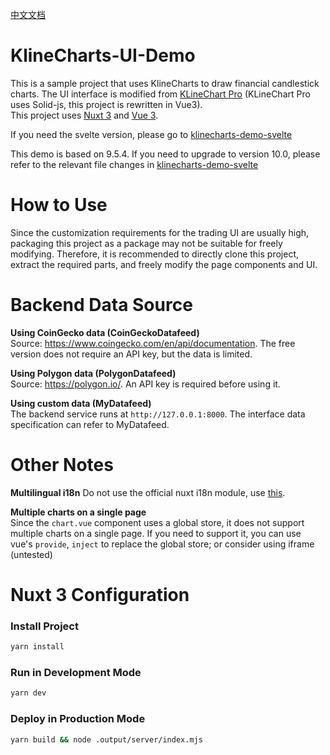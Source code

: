 [中文文档](./README.cn.md)

# KlineCharts-UI-Demo
This is a sample project that uses KlineCharts to draw financial candlestick charts. The UI interface is modified from [KLineChart Pro](https://pro.klinecharts.com/getting-started.html) (KLineChart Pro uses Solid-js, this project is rewritten in Vue3).  
This project uses [Nuxt 3](https://nuxt.com/docs/getting-started/introduction) and [Vue 3](https://vuejs.org/guide/introduction.html).

If you need the svelte version, please go to [klinecharts-demo-svelte](https://github.com/anyongjin/klinecharts-demo-svelte)

This demo is based on 9.5.4. If you need to upgrade to version 10.0, please refer to the relevant file changes in [klinecharts-demo-svelte](https://github.com/anyongjin/klinecharts-demo-svelte)


# How to Use
Since the customization requirements for the trading UI are usually high, packaging this project as a package may not be suitable for freely modifying. Therefore, it is recommended to directly clone this project, extract the required parts, and freely modify the page components and UI.

# Backend Data Source
**Using CoinGecko data (CoinGeckoDatafeed)**  
Source: https://www.coingecko.com/en/api/documentation. The free version does not require an API key, but the data is limited.

**Using Polygon data (PolygonDatafeed)**  
Source: https://polygon.io/. An API key is required before using it.

**Using custom data (MyDatafeed)**  
The backend service runs at `http://127.0.0.1:8000`. The interface data specification can refer to MyDatafeed.

# Other Notes
**Multilingual i18n**
Do not use the official nuxt i18n module, use [this](https://vue-i18n.intlify.dev/guide/integrations/nuxt3.html).

**Multiple charts on a single page**  
Since the `chart.vue` component uses a global store, it does not support multiple charts on a single page. If you need to support it, you can use vue's `provide`, `inject` to replace the global store; or consider using iframe (untested)

# Nuxt 3 Configuration

### Install Project
```bash
yarn install
```

### Run in Development Mode
```bash
yarn dev
```

### Deploy in Production Mode
```bash
yarn build && node .output/server/index.mjs
```